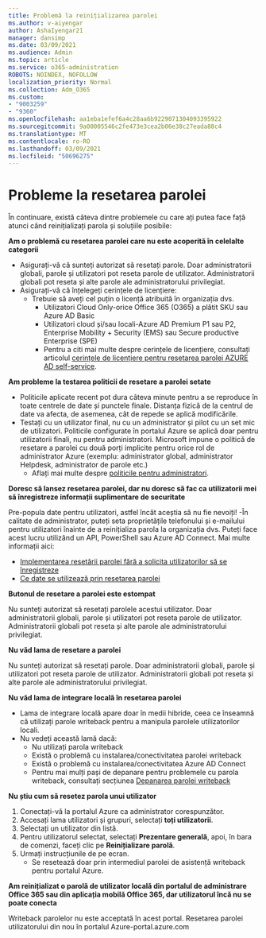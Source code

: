 ```yaml
---
title: Problemă la reinițializarea parolei
ms.author: v-aiyengar
author: AshaIyengar21
manager: dansimp
ms.date: 03/09/2021
ms.audience: Admin
ms.topic: article
ms.service: o365-administration
ROBOTS: NOINDEX, NOFOLLOW
localization_priority: Normal
ms.collection: Adm_O365
ms.custom:
- "9003259"
- "9360"
ms.openlocfilehash: aa1eba1efef6a4c28aa6b9229071304093395922
ms.sourcegitcommit: 9a00005546c2fe473e3cea2b06e38c27eada88c4
ms.translationtype: MT
ms.contentlocale: ro-RO
ms.lasthandoff: 03/09/2021
ms.locfileid: "50696275"
---
```

# <a name="problems-resetting-password"></a>Probleme la resetarea parolei

În continuare, există câteva dintre problemele cu care ați putea face față atunci când reinițializați parola și soluțiile posibile:

**Am o problemă cu resetarea parolei care nu este acoperită în celelalte categorii**

- Asigurați-vă că sunteți autorizat să resetați parole. Doar administratorii globali, parole și utilizatori pot reseta parole de utilizator. Administratorii globali pot reseta și alte parole ale administratorului privilegiat.
- Asigurați-vă că înțelegeți cerințele de licențiere:
    - Trebuie să aveți cel puțin o licență atribuită în organizația dvs.
        - Utilizatori Cloud Only-orice Office 365 (O365) a plătit SKU sau Azure AD Basic
        - Utilizatori cloud și/sau locali-Azure AD Premium P1 sau P2, Enterprise Mobility + Security (EMS) sau Secure productive Enterprise (SPE)
        - Pentru a citi mai multe despre cerințele de licențiere, consultați articolul [cerințele de licențiere pentru resetarea parolei AZURE AD self-service](https://docs.microsoft.com/azure/active-directory/active-directory-passwords-licensing?WT.mc_id=Portal-Microsoft_Azure_Support).

**Am probleme la testarea politicii de resetare a parolei setate**

- Politicile aplicate recent pot dura câteva minute pentru a se reproduce în toate centrele de date și punctele finale. Distanța fizică de la centrul de date va afecta, de asemenea, cât de repede se aplică modificările.
- Testați cu un utilizator final, nu cu un administrator și pilot cu un set mic de utilizatori. Politicile configurate în portalul Azure se aplică doar pentru utilizatorii finali, nu pentru administratori. Microsoft impune o politică de resetare a parolei cu două porți implicite pentru orice rol de administrator Azure (exemplu: administrator global, administrator Helpdesk, administrator de parole etc.)
    - Aflați mai multe despre [politicile pentru administratori](https://docs.microsoft.com/azure/active-directory/active-directory-passwords-policy?WT.mc_id=Portal-Microsoft_Azure_Support#administrator-password-policy-differences).

**Doresc să lansez resetarea parolei, dar nu doresc să fac ca utilizatorii mei să înregistreze informații suplimentare de securitate**

Pre-popula date pentru utilizatori, astfel încât aceștia să nu fie nevoiți! -În calitate de administrator, puteți seta proprietățile telefonului și e-mailului pentru utilizatori înainte de a reinițializa parola la organizația dvs. Puteți face acest lucru utilizând un API, PowerShell sau Azure AD Connect. Mai multe informații aici:
- [Implementarea resetării parolei fără a solicita utilizatorilor să se înregistreze](https://docs.microsoft.com/azure/active-directory/active-directory-passwords-policy?WT.mc_id=Portal-Microsoft_Azure_Support#administrator-password-policy-differences)
- [Ce date se utilizează prin resetarea parolei](https://docs.microsoft.com/azure/active-directory/active-directory-passwords-data?WT.mc_id=Portal-Microsoft_Azure_Support)

**Butonul de resetare a parolei este estompat**

Nu sunteți autorizat să resetați parolele acestui utilizator. Doar administratorii globali, parole și utilizatori pot reseta parole de utilizator. Administratorii globali pot reseta și alte parole ale administratorului privilegiat.

**Nu văd lama de resetare a parolei**

Nu sunteți autorizat să resetați parole. Doar administratorii globali, parole și utilizatori pot reseta parole de utilizator. Administratorii globali pot reseta și alte parole ale administratorului privilegiat.

**Nu văd lama de integrare locală în resetarea parolei**

- Lama de integrare locală apare doar în medii hibride, ceea ce înseamnă că utilizați parole writeback pentru a manipula parolele utilizatorilor locali.
- Nu vedeți această lamă dacă:
    - Nu utilizați parola writeback
    - Există o problemă cu instalarea/conectivitatea parolei writeback
    - Există o problemă cu instalarea/conectivitatea Azure AD Connect
    - Pentru mai mulți pași de depanare pentru problemele cu parola writeback, consultați secțiunea [Depanarea parolei writeback](https://docs.microsoft.com/azure/active-directory/active-directory-passwords-data?WT.mc_id=Portal-Microsoft_Azure_Support)

**Nu știu cum să resetez parola unui utilizator**

1. Conectați-vă la portalul Azure ca administrator corespunzător.
1. Accesați lama utilizatori și grupuri, selectați **toți utilizatorii**.
1. Selectați un utilizator din listă.
1. Pentru utilizatorul selectat, selectați **Prezentare generală**, apoi, în bara de comenzi, faceți clic pe **Reinițializare parolă**.
1. Urmați instrucțiunile de pe ecran.
    - Se resetează doar prin intermediul parolei de asistență writeback pentru portalul Azure.

**Am reinițializat o parolă de utilizator locală din portalul de administrare Office 365 sau din aplicația mobilă Office 365, dar utilizatorul încă nu se poate conecta**

Writeback parolelor nu este acceptată în acest portal. Resetarea parolei utilizatorului din nou în portalul Azure-portal.azure.com

